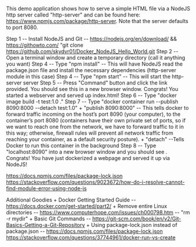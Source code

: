 This demo application shows how to serve a simple HTML file via a NodeJS http server called "http-server" and can be found here: https://www.npmjs.com/package/http-server. Note that the server defaults to port 8080. 

Step 1 -- Install NodeJS and Git -- https://nodejs.org/en/download/ && https://githowto.com/
"git clone https://github.com/skydvr01/Docker_NodeJS_Hello_World.git
Step 2 -- Open a terminal window and create a temporary directory (call it anything you want)
Step 4 -- Type "npm install" -- This will have NodeJS read the package.json file and install the necessary dependencies (http-server module in this case) 
Step 4 -- Type "npm start" -- This will start the http-server server 
Step 5 -- Press "Command" button and click the link provided. You should see this <show image> in a new browser window. Congrats! You started a webserver and served up index.html! 
Step 6 -- Type "docker image build -t test:1.0 ."
Step 7 -- Type "docker container run --publish 8090:8000 --detach test:1.0"
	+ "publish 8090:8000" -- This tells docker to forward traffic incoming on the host’s port 8090 (your computer), to the container’s port 8080 (containers have their own private set of ports, so if we want to reach one from the network, we have to forward traffic to it in this way; otherwise, firewall rules will prevent all network traffic from reaching your container, as a default security posture).
	+ "detach" --Tells Docker to run this container in the background
Step 8 -- Type "localhost:8090" into a new browser window and you should see <show image>. Congrats! You have just dockerized a webpage and served it up via NodeJS!

https://docs.npmjs.com/files/package-lock.json
https://stackoverflow.com/questions/9023672/how-do-i-resolve-cannot-find-module-error-using-node-js

Additional Goodies 
	+ Docker Getting Started Guide -- https://docs.docker.com/get-started/part2/
	+ Remove entire Linux directories -- https://www.computerhope.com/issues/ch000798.htm -- "rm -r mydir"
	+ Basic Git Commands -- https://git-scm.com/book/en/v2/Git-Basics-Getting-a-Git-Repository
	+ Using package-lock.json instead of package.json -- https://docs.npmjs.com/files/package-lock.json 
https://stackoverflow.com/questions/37744961/docker-run-vs-create
